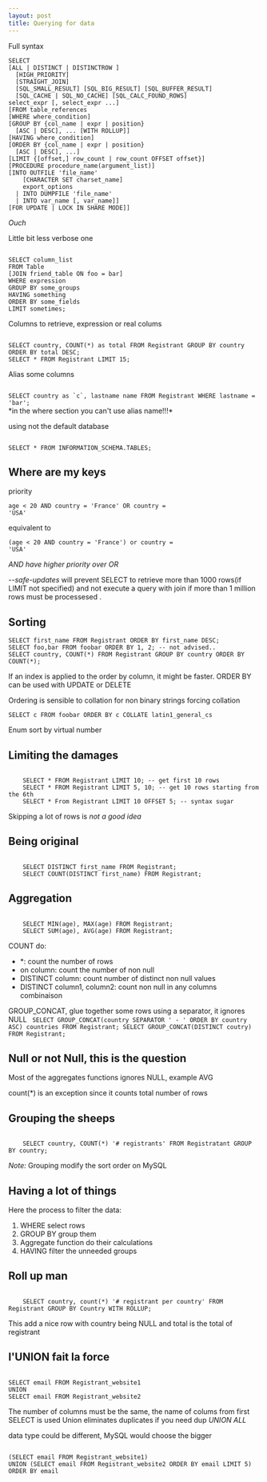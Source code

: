 ```yaml
---
layout: post
title: Querying for data
---
```



Full syntax


    SELECT
    [ALL | DISTINCT | DISTINCTROW ]
      [HIGH_PRIORITY]
      [STRAIGHT_JOIN]
      [SQL_SMALL_RESULT] [SQL_BIG_RESULT] [SQL_BUFFER_RESULT]
      [SQL_CACHE | SQL_NO_CACHE] [SQL_CALC_FOUND_ROWS]
    select_expr [, select_expr ...]
    [FROM table_references
    [WHERE where_condition]
    [GROUP BY {col_name | expr | position}
      [ASC | DESC], ... [WITH ROLLUP]]
    [HAVING where_condition]
    [ORDER BY {col_name | expr | position}
      [ASC | DESC], ...]
    [LIMIT {[offset,] row_count | row_count OFFSET offset}]
    [PROCEDURE procedure_name(argument_list)]
    [INTO OUTFILE 'file_name'
        [CHARACTER SET charset_name]
        export_options
      | INTO DUMPFILE 'file_name'
      | INTO var_name [, var_name]]
    [FOR UPDATE | LOCK IN SHARE MODE]]

*Ouch*

Little bit less verbose one

<code>
SELECT column_list 
FROM Table
[JOIN friend_table ON foo = bar]
WHERE expression
GROUP BY some_groups
HAVING something
ORDER BY some_fields
LIMIT sometimes;
</code>

Columns to retrieve, expression or real colums

<code>
SELECT country, COUNT(*) as total FROM Registrant GROUP BY country ORDER BY total DESC;
SELECT * FROM Registrant LIMIT 15;
</code>

Alias some columns

<code>
SELECT country as `c`, lastname name FROM Registrant WHERE lastname = 'bar';
</code>
*in the where section you can't use alias name!!!*

using not the default database

<code>
SELECT * FROM INFORMATION_SCHEMA.TABLES;
</code>

## Where are my keys ##

priority 

<code>age < 20 AND country = 'France' OR country = 'USA'</code>

equivalent to

<code>(age < 20 AND country = 'France') or country = 'USA'</code>

*AND have higher priority over OR*

_--safe-updates_ will prevent SELECT to retrieve more than 1000 rows(if LIMIT not specified) and not execute a query with join if more than 1 million rows must be processesed 
.

## Sorting ##


	SELECT first_name FROM Registrant ORDER BY first_name DESC;
	SELECT foo,bar FROM foobar ORDER BY 1, 2; -- not advised.. 
	SELECT country, COUNT(*) FROM Registrant GROUP BY country ORDER BY COUNT(*); 


If an index is applied to the order by column, it might be faster.
ORDER BY can be used with UPDATE or DELETE

Ordering is sensible to collation for non binary strings
forcing collation


    SELECT c FROM foobar ORDER BY c COLLATE latin1_general_cs


Enum sort by virtual number

## Limiting the damages ##

<code>
	SELECT * FROM Registrant LIMIT 10; -- get first 10 rows
	SELECT * FROM Registrant LIMIT 5, 10; -- get 10 rows starting from the 6th
	SELECT * From Registrant LIMIT 10 OFFSET 5; -- syntax sugar
</code>

Skipping a lot of rows is *not a good idea*

## Being original ##

<code>
	SELECT DISTINCT first_name FROM Registrant;
	SELECT COUNT(DISTINCT first_name) FROM Registrant;
</code>

## Aggregation ##

<code>
	SELECT MIN(age), MAX(age) FROM Registrant;
	SELECT SUM(age), AVG(age) FROM Registrant;
</code>

COUNT do: 

 - *: count the number of rows
 - on column: count the number of non null
 - DISTINCT column: count number of distinct non null values
 - DISTINCT column1, column2: count non null in any columns combinaison

GROUP_CONCAT, glue together some rows using a separator, it ignores NULL
<code>
	SELECT GROUP_CONCAT(country SEPARATOR ' - ' ORDER BY country ASC) countries FROM Registrant;
	SELECT GROUP_CONCAT(DISTINCT coutry) FROM Registrant;
</code>

## Null or not Null, this is the question ##

Most of the aggregates functions ignores NULL, example AVG

count(*) is an exception since it counts total number of rows

## Grouping the sheeps ##

<code>
	SELECT country, COUNT(*) '# registrants' FROM Registratant GROUP BY country;
</code>

_Note:_ Grouping modify the sort order on MySQL

## Having a lot of things ##

Here the process to filter the data: 

1. WHERE select rows
2. GROUP BY group them
3. Aggregate function do their calculations
4. HAVING filter the unneeded groups

## Roll up man ##

<code>
	SELECT country, count(*) '# registrant per country' FROM  Registrant GROUP BY Country WITH ROLLUP;
</code>

This add a nice row with country being NULL and total is the total of registrant

## l'UNION fait la force ##

<code>
SELECT email FROM Registrant_website1
UNION
SELECT email FROM Registrant_website2
</code>

The number of columns must be the same, the name of colums from first SELECT is used
Union eliminates duplicates if you need dup *UNION ALL* 

data type could be different, MySQL would choose the bigger

<code>
(SELECT email FROM Registrant_website1)
UNION (SELECT email FROM Registrant_website2 ORDER BY email LIMIT 5)
ORDER BY email
</code>
